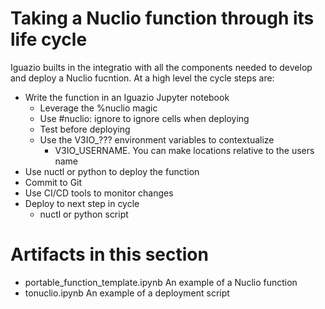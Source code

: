 # Taking a Nuclio function through its life cycle
Iguazio builts in the integratio with all the components needed to develop and deploy a Nuclio fucntion.
At a high level the cycle steps are:

* Write the function in an Iguazio Jupyter notebook
    * Leverage the %nuclio magic
    * Use #nuclio: ignore to ignore cells when deploying
    * Test before deploying
    * Use the V3IO_??? environment variables to contextualize
        * V3IO_USERNAME. You can make locations relative to the users name
* Use nuctl or python to deploy the function
* Commit to Git
* Use CI/CD tools to monitor changes
* Deploy to next step in cycle
    * nuctl or python script


# Artifacts in this section

 * portable_function_template.ipynb  	An example of a Nuclio function
 * tonuclio.ipynb				        An example of a deployment script
